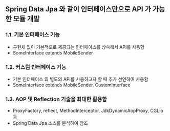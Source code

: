 ## Spring Data Jpa 와 같이 인터페이스만으로 API 가 가능한 모듈 개발
### 1.1. 기본 인터페이스 기능
* 구현체 없이 기본적으로 제공되는 인터페이스를 상속해서 API를 사용함
* SomeInterface extends MobileSender
  
### 1.2. 커스텀 인터페이스 기능
* 기본 인터페이스 외 별도의 API를 사용하고자 할 때 추가 선언하여 사용함
* SomeInterface extends MobileSender, CustomInterface

### 1.3. AOP 및 Reflection 기술을 최대한 활용함
* ProxyFactory, reflect, MethodInterceptor, JdkDynamicAopProxy, CGLib 등
* Spring Data Jpa 소스를 분석하여  참조
